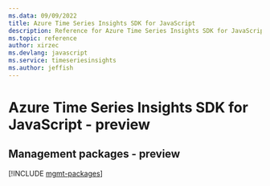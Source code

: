 ```yaml
---
ms.data: 09/09/2022
title: Azure Time Series Insights SDK for JavaScript
description: Reference for Azure Time Series Insights SDK for JavaScript
ms.topic: reference
author: xirzec
ms.devlang: javascript
ms.service: timeseriesinsights
ms.author: jeffish
---
```

# Azure Time Series Insights SDK for JavaScript - preview

## Management packages - preview
[!INCLUDE [mgmt-packages](time-series-insights-mgmt-index.md)]